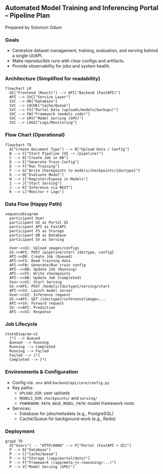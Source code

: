 ##  Automated Model Training and Inferencing Portal – Pipeline Plan

Prepared by  Solomon Odum

### Goals
- Centralize dataset management, training, evaluation, and serving behind a single UI/API.
- Make reproducible runs with clear configs and artifacts.
- Provide observability for jobs and system health.

###  Architecture (Simplified for readability)
```mermaid
flowchart LR
  UI["Frontend (React)"] --> API["Backend (FastAPI)"]
  API --> SVC["Service Layer"]
  SVC --> DB["Database"]
  SVC --> CACHE["Cache/Queue"]
  SVC --> FS["Portal Data (uploads/models/backups)"]
  SVC --> FW["Framework (models code)"]
  SVC --> SRV["Model Serving (GPU)"]
  SVC --> LOGS["Logs/Monitoring"]
```

### Flow Chart (Operational)
```mermaid
flowchart TD
  A["Create Document Type"] --> B["Upload Data / Config"]
  B --> C["Start Pipeline (UI -> /pipeline)"]
  C --> D["Create Job in DB"]
  D --> E["Generate Train Config"]
  E --> F["Run Training"]
  F --> G["Write Checkpoints to models/checkpoints/{doctype}"]
  G --> H["Evaluate Model"]
  H --> I["Register/Expose in Models"]
  I --> J["Start Serving"]
  J --> K["Inference via REST"]
  K --> L["Monitor + Logs"]
```

### Data Flow (Happy Path)
```mermaid
sequenceDiagram
  participant User
  participant UI as Portal UI
  participant API as FastAPI
  participant FS as Storage
  participant DB as Database
  participant SV as Serving

  User->>UI: Upload images/configs
  UI->>API: POST /pipeline/start {doctype, config}
  API->>DB: Create Job (Queued)
  API->>FS: Read training data
  API->>FW: Generate/Run train config
  API-->>DB: Update Job (Running)
  API-->>FS: Write checkpoints
  API-->>DB: Update Job (Completed)
  User->>UI: Start Serving
  UI->>API: POST /models/{doctype}/serving/start
  API->>SV: Launch model server
  User->>UI: Inference request
  UI->>API: GET /{doctype}/inference?image=...
  API->>SV: Forward request
  SV-->>API: Prediction
  API-->>UI: Response
```

### Job Lifecycle
```mermaid
stateDiagram-v2
  [*] --> Queued
  Queued --> Running
  Running --> Completed
  Running --> Failed
  Failed --> [*]
  Completed --> [*]
```

### Environments & Configuration
- Config via `.env` and `backend/api/core/config.py`
- Key paths:
  - `UPLOAD_DIR`: user uploads
  - `MODELS_DIR`: `checkpoints/` and `serving/`
  - `FRAMEWORK_PATH`, `BASE_MODEL_PATH`: model framework roots
- Services:
  - Database for jobs/metadata (e.g., PostgreSQL)
  - Cache/Queue for background work (e.g., Redis)

### Deployment
```mermaid
graph TD
  U["Users"] -- "HTTP/8000" --> P["Portal (FastAPI + UI)"]
  P --> D["Database"]
  P --> C["Cache/Queue"]
  P --> S["Storage (/app/portal/data)"]
  P --> F["Framework (/app/meta-jv-reasoning/...)"]
  P --> V["Model Serving (GPU)"]
